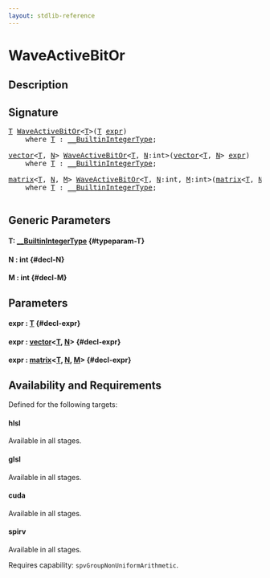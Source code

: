 ```yaml
---
layout: stdlib-reference
---
```


# WaveActiveBitOr

## Description





## Signature 

<pre>
<a href="/stdlib-reference/global-decls/WaveActiveBitOr#typeparam-T" class="code_type">T</a> <a href="/stdlib-reference/global-decls/WaveActiveBitOr">WaveActiveBitOr</a>&lt;<a href="/stdlib-reference/global-decls/WaveActiveBitOr#typeparam-T" class="code_type">T</a>&gt;(<a href="/stdlib-reference/global-decls/WaveActiveBitOr#typeparam-T" class="code_type">T</a> <a href="/stdlib-reference/global-decls/WaveActiveBitOr#decl-expr" class="code_param">expr</a>)
    <span class='code_keyword'>where</span> <a href="/stdlib-reference/global-decls/WaveActiveBitOr#typeparam-T" class="code_type">T</a> : <a href="/stdlib-reference/interfaces/BuiltinIntegerType/index" class="code_type">__BuiltinIntegerType</a>;

<a href="/stdlib-reference/types/vector/index" class="code_type">vector</a>&lt;<a href="/stdlib-reference/global-decls/WaveActiveBitOr#typeparam-T" class="code_type">T</a>, <a href="/stdlib-reference/global-decls/WaveActiveBitOr#decl-N" class="code_var">N</a>&gt; <a href="/stdlib-reference/global-decls/WaveActiveBitOr">WaveActiveBitOr</a>&lt;<a href="/stdlib-reference/global-decls/WaveActiveBitOr#typeparam-T" class="code_type">T</a>, <a href="/stdlib-reference/global-decls/WaveActiveBitOr#decl-N" class="code_var">N</a>:<span class="code_keyword">int</span>&gt;(<a href="/stdlib-reference/types/vector/index" class="code_type">vector</a>&lt;<a href="/stdlib-reference/global-decls/WaveActiveBitOr#typeparam-T" class="code_type">T</a>, <a href="/stdlib-reference/global-decls/WaveActiveBitOr#decl-N" class="code_var">N</a>&gt; <a href="/stdlib-reference/global-decls/WaveActiveBitOr#decl-expr" class="code_param">expr</a>)
    <span class='code_keyword'>where</span> <a href="/stdlib-reference/global-decls/WaveActiveBitOr#typeparam-T" class="code_type">T</a> : <a href="/stdlib-reference/interfaces/BuiltinIntegerType/index" class="code_type">__BuiltinIntegerType</a>;

<a href="/stdlib-reference/types/matrix/index" class="code_type">matrix</a>&lt;<a href="/stdlib-reference/global-decls/WaveActiveBitOr#typeparam-T" class="code_type">T</a>, <a href="/stdlib-reference/global-decls/WaveActiveBitOr#decl-N" class="code_var">N</a>, <a href="/stdlib-reference/global-decls/WaveActiveBitOr#decl-M" class="code_var">M</a>&gt; <a href="/stdlib-reference/global-decls/WaveActiveBitOr">WaveActiveBitOr</a>&lt;<a href="/stdlib-reference/global-decls/WaveActiveBitOr#typeparam-T" class="code_type">T</a>, <a href="/stdlib-reference/global-decls/WaveActiveBitOr#decl-N" class="code_var">N</a>:<span class="code_keyword">int</span>, <a href="/stdlib-reference/global-decls/WaveActiveBitOr#decl-M" class="code_var">M</a>:<span class="code_keyword">int</span>&gt;(<a href="/stdlib-reference/types/matrix/index" class="code_type">matrix</a>&lt;<a href="/stdlib-reference/global-decls/WaveActiveBitOr#typeparam-T" class="code_type">T</a>, <a href="/stdlib-reference/global-decls/WaveActiveBitOr#decl-N" class="code_var">N</a>, <a href="/stdlib-reference/global-decls/WaveActiveBitOr#decl-M" class="code_var">M</a>&gt; <a href="/stdlib-reference/global-decls/WaveActiveBitOr#decl-expr" class="code_param">expr</a>)
    <span class='code_keyword'>where</span> <a href="/stdlib-reference/global-decls/WaveActiveBitOr#typeparam-T" class="code_type">T</a> : <a href="/stdlib-reference/interfaces/BuiltinIntegerType/index" class="code_type">__BuiltinIntegerType</a>;

</pre>

## Generic Parameters

#### T: [\_\_BuiltinIntegerType](/stdlib-reference/interfaces/BuiltinIntegerType/index) {#typeparam-T}
#### N  : int {#decl-N}
#### M  : int {#decl-M}

## Parameters

#### expr  : [T](/stdlib-reference/global-decls/WaveActiveBitOr#typeparam-T) {#decl-expr}
#### expr  : [vector](/stdlib-reference/types/vector/index)\<[T](/stdlib-reference/types/vector/index#typeparam-T), [N](/stdlib-reference/types/vector/index#decl-N)\> {#decl-expr}
#### expr  : [matrix](/stdlib-reference/types/matrix/index)\<[T](/stdlib-reference/types/matrix/T), [N](/stdlib-reference/types/matrix/index#decl-N), [M](/stdlib-reference/types/matrix/index#decl-M)\> {#decl-expr}

## Availability and Requirements

Defined for the following targets:

#### hlsl
Available in all stages.

#### glsl
Available in all stages.

#### cuda
Available in all stages.

#### spirv
Available in all stages.

Requires capability: `spvGroupNonUniformArithmetic`.


